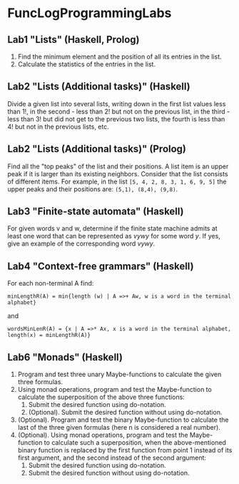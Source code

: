 # FunсLogProgrammingLabs
## Lab1 "Lists" (Haskell, Prolog)
1. Find the minimum element and the position of all its entries in the list.
2. Calculate the statistics of the entries in the list.
## Lab2 "Lists (Additional tasks)" (Haskell)
Divide a given list into several lists, writing down in the first list values less than 1!, in the second - less than 2! but not on the previous list, in the third - less than 3! but did not get to the previous two lists, the fourth is less than 4! but not in the previous lists, etc.
## Lab2 "Lists (Additional tasks)" (Prolog)
Find all the "top peaks" of the list and their positions. A list item is an upper peak if it is larger than its existing neighbors. Consider that the list consists of different items. For example, in the list `[5, 4, 2, 8, 3, 1, 6, 9, 5]` the upper peaks and their positions are: `(5,1), (8,4), (9,8)`.
## Lab3 "Finite-state automata" (Haskell)
For given words v and w, determine if the finite state machine admits at least one word that can be represented as _vywy_ for some word _y_. If yes, give an example of the corresponding word _vywy_.
## Lab4 "Context-free grammars" (Haskell)
For each non-terminal A find:
```
minLengthR(A) = min{length (w) | A =>+ Aw, w is a word in the terminal alphabet}
```
and
```
wordsMinLenR(A) = {x | A =>* Ax, x is a word in the terminal alphabet, length(x) = minLengthR(A)}
```
## Lab6 "Monads" (Haskell)
1) Program and test three unary Maybe-functions to calculate the given three formulas.
2) Using monad operations, program and test the Maybe-function to calculate the superposition of the above three functions:
    1. Submit the desired function using do-notation.
    2. (Optional). Submit the desired function without using do-notation.
3) (Optional). Program and test the binary Maybe-function to calculate the last of the three given formulas (here n is considered a real number).
4) (Optional). Using monad operations, program and test the Maybe-function to calculate such a superposition, when the above-mentioned binary function is replaced by the first function from point 1 instead of its first argument, and the second instead of the second argument:
    1. Submit the desired function using do-notation.
    2. Submit the desired function without using do-notation.
